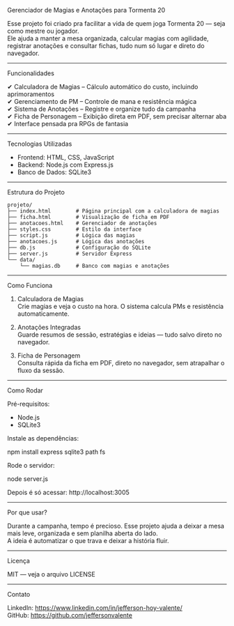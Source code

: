 
Gerenciador de Magias e Anotações para Tormenta 20

Esse projeto foi criado pra facilitar a vida de quem joga Tormenta 20 — seja como mestre ou jogador.  
Ele ajuda a manter a mesa organizada, calcular magias com agilidade, registrar anotações e consultar fichas, tudo num só lugar e direto do navegador.

---

Funcionalidades

✔ Calculadora de Magias – Cálculo automático do custo, incluindo aprimoramentos  
✔ Gerenciamento de PM – Controle de mana e resistência mágica  
✔ Sistema de Anotações – Registre e organize tudo da campanha  
✔ Ficha de Personagem – Exibição direta em PDF, sem precisar alternar aba  
✔ Interface pensada pra RPGs de fantasia

---

Tecnologias Utilizadas

- Frontend: HTML, CSS, JavaScript
- Backend: Node.js com Express.js
- Banco de Dados: SQLite3

---

Estrutura do Projeto

```plaintext
projeto/
├── index.html        # Página principal com a calculadora de magias
├── ficha.html        # Visualização de ficha em PDF
├── anotacoes.html    # Gerenciador de anotações
├── styles.css        # Estilo da interface
├── script.js         # Lógica das magias
├── anotacoes.js      # Lógica das anotações
├── db.js             # Configuração do SQLite
├── server.js         # Servidor Express
└── data/
    └── magias.db     # Banco com magias e anotações
```
---

Como Funciona

1. Calculadora de Magias  
   Crie magias e veja o custo na hora. O sistema calcula PMs e resistência automaticamente.

2. Anotações Integradas  
   Guarde resumos de sessão, estratégias e ideias — tudo salvo direto no navegador.

3. Ficha de Personagem  
   Consulta rápida da ficha em PDF, direto no navegador, sem atrapalhar o fluxo da sessão.

---

Como Rodar

Pré-requisitos:
- Node.js
- SQLite3

Instale as dependências:

npm install express sqlite3 path fs

Rode o servidor:

node server.js

Depois é só acessar: http://localhost:3005

---

Por que usar?

Durante a campanha, tempo é precioso. Esse projeto ajuda a deixar a mesa mais leve, organizada e sem planilha aberta do lado.  
A ideia é automatizar o que trava e deixar a história fluir.

---

Licença

MIT — veja o arquivo LICENSE

---

Contato

LinkedIn: https://www.linkedin.com/in/jefferson-hoy-valente/  
GitHub: https://github.com/jeffersonvalente
